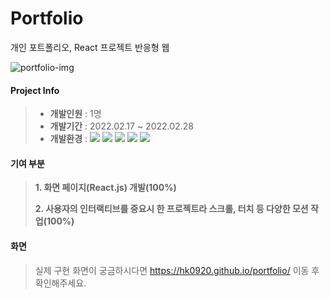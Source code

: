 # Portfolio
개인 포트폴리오, React 프로젝트 반응형 웹 

![portfolio-img](https://user-images.githubusercontent.com/75876034/156546035-11e5c6c2-a4f9-4cab-a37a-5f1b56e14faf.png)

#### Project Info 
> * **개발인원** : 1명  
> * **개발기간** : 2022.02.17 ~ 2022.02.28  
> * **개발환경** : 
    <span><img src="https://img.shields.io/badge/react-61DAFB?style=flat&logo=react&logoColor=white"/></span>
    <span><img src="https://img.shields.io/badge/CSS-1572b6?style=flat&logo=css3&logoColor=white"/></span>
    <span><img src="https://img.shields.io/badge/jQuery-0769ad?style=flat&logo=jquery&logoColor=white"/></span>
    <span><img src="https://img.shields.io/badge/Git-f05032?style=flat&logo=git&logoColor=white"/></span>
    <span><img src="https://img.shields.io/badge/GitHub-181717?style=flat&logo=github&logoColor=white"/></span>
#### 기여 부분
>   **1. 화면 페이지(React.js) 개발(100%)**   
>
>   **2. 사용자의 인터랙티브를 중요시 한 프로젝트라 스크롤, 터치 등 다양한 모션 작업(100%)**    
#### 화면
> 실제 구현 화면이 궁금하시다면 https://hk0920.github.io/portfolio/ 이동 후 확인해주세요.
